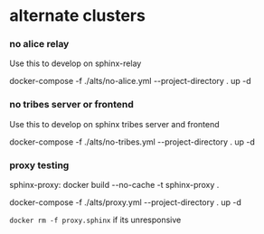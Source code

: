 # alternate clusters

### no alice relay

Use this to develop on sphinx-relay

docker-compose -f ./alts/no-alice.yml --project-directory . up -d

### no tribes server or frontend

Use this to develop on sphinx tribes server and frontend

docker-compose -f ./alts/no-tribes.yml --project-directory . up -d

### proxy testing

sphinx-proxy:
docker build --no-cache -t sphinx-proxy .

docker-compose -f ./alts/proxy.yml --project-directory . up -d

`docker rm -f proxy.sphinx` if its unresponsive
